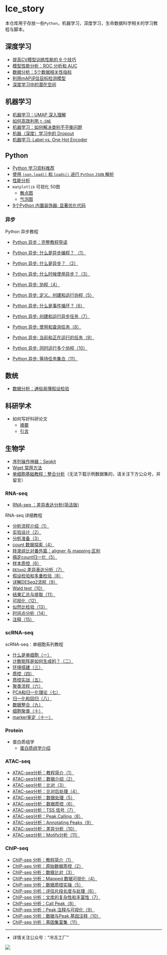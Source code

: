 # Ice_story
本仓库用于存放一些`Python`，机器学习，深度学习，生命数据科学相关的学习教程与脚本。



## 深度学习

- [提高CV模型训练性能的 9 个技巧](https://github.com/Jwindler/Ice_story/blob/main/src/cv/9_cv_tricks.md)
- [模型性能分析：ROC 分析和 AUC](https://github.com/Jwindler/Ice_story/blob/main/src/machine_learning/ROC_AUC.md)
- [数据分析：5个数据相关性指标](https://github.com/Jwindler/Ice_story/blob/main/src/machine_learning/5_data_silmilarity_metrics.md)
- [利用mAP评估目标检测模型](https://github.com/Jwindler/Ice_story/blob/main/src/cv/mAP_evaluate.md)
- [深度学习中的潜在空间](https://github.com/Jwindler/Ice_story/blob/main/src/machine_learning/Latent_Space.md)



## 机器学习

- [机器学习：UMAP 深入理解](https://github.com/Jwindler/Ice_story/blob/main/src/machine_learning/UMAP.md)
- [如何高效利用 `t-SNE`](https://github.com/Jwindler/Ice_story/blob/main/src/machine_learning/tSNE.md)
- [机器学习：如何解决类别不平衡问题](https://github.com/Jwindler/Ice_story/blob/main/src/machine_learning/class_imbalance.md)
- [机器（深度）学习中的 Dropout](https://github.com/Jwindler/Ice_story/blob/main/src/machine_learning/Dropout.md)
- [机器学习: Label vs. One Hot Encoder](https://github.com/Jwindler/Ice_story/blob/main/src/machine_learning/label_vs_one_hot.md)



## Python

- [Python 学习资料推荐](https://github.com/Jwindler/Ice_story/blob/main/src/python/python.md)
- [使用 `json.load()` 和 `loads()` 进行 `Python` `JSON` 解析](https://github.com/Jwindler/Ice_story/blob/main/src/python/json_load_loads.md)
- [性能分析](https://github.com/Jwindler/Ice_story/blob/main/src/python/memory_line_profiler.md)
- `matplotlib` 可视化 50图
  - [散点图](https://github.com/Jwindler/Ice_story/blob/main/src/visualization_50/01_scatterplot.md)
  - [气泡图](https://github.com/Jwindler/Ice_story/blob/main/src/visualization_50/02_bubble_chart.md)
- [9个Python 内置装饰器: 显著优化代码](https://github.com/Jwindler/Ice_story/blob/main/src/python/9_decorators.md)



### 异步

Python 异步教程
- [Python 异步：完整教程导读](https://github.com/Jwindler/Ice_story/blob/main/src/python/Asyncio/Asyncio_0.md)
- [Python 异步: 什么是异步编程？ （1）](https://github.com/Jwindler/Ice_story/blob/main/src/python/Asyncio/Asyncio_1.md)
- [Python 异步: 什么是异步？ （2）](https://github.com/Jwindler/Ice_story/blob/main/src/python/Asyncio/Asyncio_2.md)
- [Python 异步: 什么时候使用异步？（3）](https://github.com/Jwindler/Ice_story/blob/main/src/python/Asyncio/Asyncio_3.md)
- [Python 异步: 协程（4）](https://github.com/Jwindler/Ice_story/blob/main/src/python/Asyncio/Asyncio_4.md)
- [Python 异步: 定义、创建和运行协程（5）](https://github.com/Jwindler/Ice_story/blob/main/src/python/Asyncio/Asyncio_5.md)
- [Python 异步: 什么是事件循环 ?（6）](https://github.com/Jwindler/Ice_story/blob/main/src/python/Asyncio/Asyncio_6.md)
- [Python 异步: 创建和运行异步任务（7）](https://github.com/Jwindler/Ice_story/blob/main/src/python/Asyncio/Asyncio_7.md)
- [Python 异步: 使用和查询任务（8）](https://github.com/Jwindler/Ice_story/blob/main/src/python/Asyncio/Asyncio_8.md)
- [Python 异步: 当前和正在运行的任务（9）](https://github.com/Jwindler/Ice_story/blob/main/src/python/Asyncio/Asyncio_9.md)
- [Python 异步: 同时运行多个协程（10）](https://github.com/Jwindler/Ice_story/blob/main/src/python/Asyncio/Asyncio_10.md)

- [Python 异步: 等待任务集合（11）](https://github.com/Jwindler/Ice_story/blob/main/src/python/Asyncio/Asyncio_11.md)




## 数统

- [数据分析：通俗易懂假设检验](https://github.com/Jwindler/Ice_story/blob/main/src/math/introh_hypothesis_test.md)



## 科研学术

- 如何写好科研论文
  - [摘要](https://github.com/Jwindler/Ice_story/blob/main/src/journal/abstract.md)
  - [引言](https://github.com/Jwindler/Ice_story/blob/main/src/journal/Introduction.md)




## 生物学

- [序列操作神器：Seqkit](https://github.com/Jwindler/Ice_story/blob/main/src/biology/Seqkit.md)
- [Wget 常用方法](https://github.com/Jwindler/Ice_story/blob/main/src/biology/Wget.md)
- [单细胞基础教程：整合分析](https://github.com/Jwindler/Ice_story/blob/main/src/biology/scRNA-seq/scRNA-seq_Integrate.md)（无法下载示例数据集的，请关注下方公众号，并留言）



### RNA-seq

- [RNA-seq ：差异表达分析(简洁版)](https://github.com/Jwindler/Ice_story/blob/main/src/biology/RNA-seq/RNA-seq_workflow.md)

RNA-seq 详细教程

- [分析流程介绍（1）](https://github.com/Jwindler/Ice_story/blob/main/src/biology/RNA-seq/1_1.md)
- [实验设计（2）](https://github.com/Jwindler/Ice_story/blob/main/src/biology/RNA-seq/1_2.md)
- [分析准备（3）](https://github.com/Jwindler/Ice_story/blob/main/src/biology/RNA-seq/1_3.md)
- [count 数据探索（4）](https://github.com/Jwindler/Ice_story/blob/main/src/biology/RNA-seq/2_1.md)
- [转录组比对番外篇：aligner 与 mapping 区别](https://github.com/Jwindler/Ice_story/blob/main/src/biology/RNA-seq/aligner_vs_mapping.md)
- [搞定count归一化（5）](https://github.com/Jwindler/Ice_story/blob/main/src/biology/RNA-seq/2_2.md)
- [样本质控（6）](https://github.com/Jwindler/Ice_story/blob/main/src/biology/RNA-seq/2_3.md)
- [ `DESeq2` 差异表达分析（7）](https://github.com/Jwindler/Ice_story/blob/main/src/biology/RNA-seq/2_4.md)
- [假设检验和多重检验（8）](https://github.com/Jwindler/Ice_story/blob/main/src/biology/RNA-seq/2_5.md)
- [详解DESeq2流程（9）](https://github.com/Jwindler/Ice_story/blob/main/src/biology/RNA-seq/3_1.md)
- [Wald test（10）](https://github.com/Jwindler/Ice_story/blob/main/src/biology/RNA-seq/3_2.md)
- [结果汇总与提取（11）](https://github.com/Jwindler/Ice_story/blob/main/src/biology/RNA-seq/3_3.md)
- [可视化（12）](https://github.com/Jwindler/Ice_story/blob/main/src/biology/RNA-seq/3_4.md)
- [似然比检验（13）](https://github.com/Jwindler/Ice_story/blob/main/src/biology/RNA-seq/3_5.md)
- [时间点分析（14）](https://github.com/Jwindler/Ice_story/blob/main/src/biology/RNA-seq/3_6.md)
- [注释（15）](https://github.com/Jwindler/Ice_story/blob/main/src/biology/RNA-seq/4_1.md)



### scRNA-seq

scRNA-seq：单细胞系列教程
- [什么是单细胞（一）](https://github.com/Jwindler/Ice_story/blob/main/src/biology/scRNA-seq/01.md)
- [计数矩阵是如何生成的？（二）](https://github.com/Jwindler/Ice_story/blob/main/src/biology/scRNA-seq/02.md)
- [环境搭建（三）](https://github.com/Jwindler/Ice_story/blob/main/src/biology/scRNA-seq/03.md)
- [质控（四）](https://github.com/Jwindler/Ice_story/blob/main/src/biology/scRNA-seq/04.md)
- [质控实战（五）](https://github.com/Jwindler/Ice_story/blob/main/src/biology/scRNA-seq/05.md)
- [聚类流程（六）](https://github.com/Jwindler/Ice_story/blob/main/src/biology/scRNA-seq/06.md)
- [PCA和归一化理论（七）](https://github.com/Jwindler/Ice_story/blob/main/src/biology/scRNA-seq/07.md)
- [归一化和回归（八）](https://github.com/Jwindler/Ice_story/blob/main/src/biology/scRNA-seq/08.md)
- [数据整合（九）](https://github.com/Jwindler/Ice_story/blob/main/src/biology/scRNA-seq/09.md)
- [细胞聚类（十）](https://github.com/Jwindler/Ice_story/blob/main/src/biology/scRNA-seq/10.md)
- [marker鉴定（十一）](https://github.com/Jwindler/Ice_story/blob/main/src/biology/scRNA-seq/11.md)



### Protein

- 蛋白质组学
  - [蛋白质组学介绍](https://github.com/Jwindler/Ice_story/blob/main/src/biology/Proteomics/introduction.md)



### ATAC-seq

- [ATAC-seq分析：教程简介（1）](https://github.com/Jwindler/Ice_story/blob/main/src/biology/ATAC-seq/part_0.md)
- [ATAC-seq分析：数据介绍（2）](https://github.com/Jwindler/Ice_story/blob/main/src/biology/ATAC-seq/part_1_1.md)
- [ATAC-seq分析：比对（3）](https://github.com/Jwindler/Ice_story/blob/main/src/biology/ATAC-seq/part_1_2.md)
- [ATAC-seq分析：比对后处理（4）](https://github.com/Jwindler/Ice_story/blob/main/src/biology/ATAC-seq/part_1_3.md)
- [ATAC-seq分析：数据处理（5）](https://github.com/Jwindler/Ice_story/blob/main/src/biology/ATAC-seq/part_1_4.md)
- [ATAC-seq分析：数据质控（6）](https://github.com/Jwindler/Ice_story/blob/main/src/biology/ATAC-seq/part_1_QC.md)
- [ATAC-seq分析：TSS 信号（7）](https://github.com/Jwindler/Ice_story/blob/main/src/biology/ATAC-seq/part_2_1.md)
- [ATAC-seq分析：Peak Calling（8）](https://github.com/Jwindler/Ice_story/blob/main/src/biology/ATAC-seq/part_2_2.md)
- [ATAC-seq分析：Annotating Peaks（9）](https://github.com/Jwindler/Ice_story/blob/main/src/biology/ATAC-seq/part_2_3.md)
- [ATAC-seq分析：差异分析（10）](https://github.com/Jwindler/Ice_story/blob/main/src/biology/ATAC-seq/part_2_4.md)
- [ATAC-seq分析：Motifs分析（11）](https://github.com/Jwindler/Ice_story/blob/main/src/biology/ATAC-seq/part_2_5.md)



### ChIP-seq

- [ChIP-seq 分析：教程简介（1）](https://github.com/Jwindler/Ice_story/blob/main/src/biology/Chip-seq/part_0.md)
- [ChIP-seq 分析：原始数据质控（2）](https://github.com/Jwindler/Ice_story/blob/main/src/biology/Chip-seq/part_1_1.md)
- [ChIP-seq 分析：数据比对（3）](https://github.com/Jwindler/Ice_story/blob/main/src/biology/Chip-seq/part_1_2.md)
- [ChIP-seq 分析：Mapped 数据可视化（4）](https://github.com/Jwindler/Ice_story/blob/main/src/biology/Chip-seq/part_1_3.md)
- [ChIP-seq 分析：数据质控实操（5）](https://github.com/Jwindler/Ice_story/blob/main/src/biology/Chip-seq/part_2_1.md)
- [ChIP-seq 分析：评估片段长度与处理（6）](https://github.com/Jwindler/Ice_story/blob/main/src/biology/Chip-seq/part_2_2.md)
- [ChIP-seq 分析：文库的复杂性和丰富性（7）](https://github.com/Jwindler/Ice_story/blob/main/src/biology/Chip-seq/part_2_3.md)
- [ChIP-seq 分析：Call Peak（8）](https://github.com/Jwindler/Ice_story/blob/main/src/biology/Chip-seq/part_2_4.md)
- [ChIP-seq 分析：Peak 注释与可视化（9）](https://github.com/Jwindler/Ice_story/blob/main/src/biology/Chip-seq/part_2_5.md)
- [ChIP-seq 分析：数据与Peak 基因注释（10）](https://github.com/Jwindler/Ice_story/blob/main/src/biology/Chip-seq/part_3_1.md)
- [ChIP-seq 分析：基因集富集（11）](https://github.com/Jwindler/Ice_story/blob/main/src/biology/Chip-seq/part_3_2.md)






---



- 详情关注公众号：“冷冻工厂”

![](https://swindler-typora.oss-cn-chengdu.aliyuncs.com/typora_imgs/image-20221112155559803.png)
